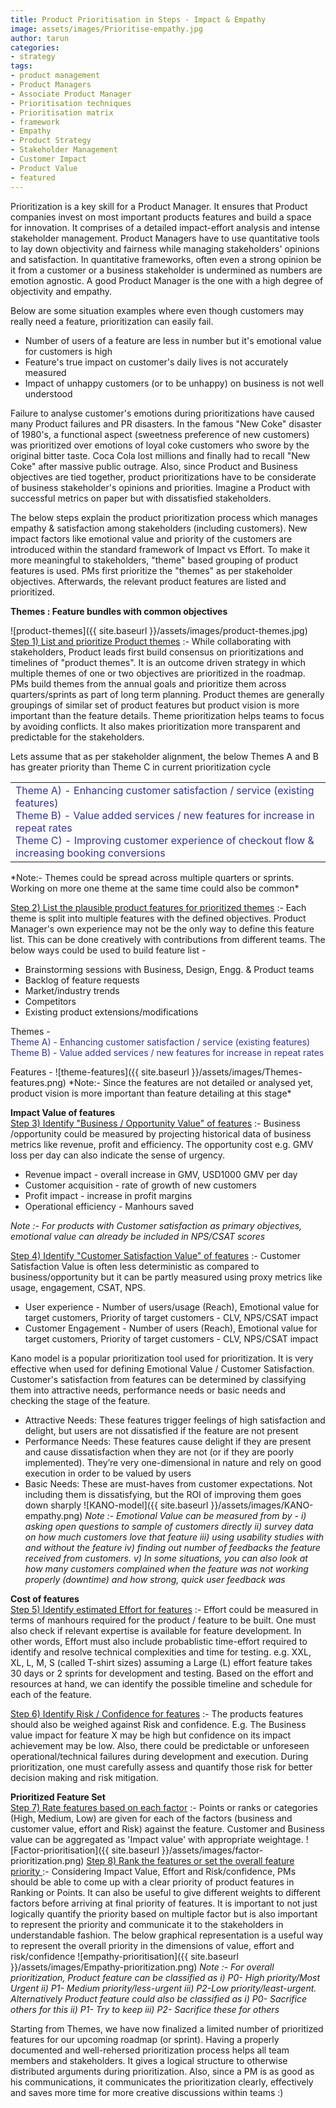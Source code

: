 ```yaml
---
title: Product Prioritisation in Steps - Impact & Empathy
image: assets/images/Prioritise-empathy.jpg
author: tarun
categories:
- strategy
tags:
- product management
- Product Managers
- Associate Product Manager
- Prioritisation techniques
- Prioritisation matrix
- framework
- Empathy
- Product Strategy
- Stakeholder Management
- Customer Impact
- Product Value
- featured
---
```


Prioritization is a key skill for a Product Manager. It ensures that Product companies invest on most important products features and build a space for innovation. It comprises of a detailed impact-effort analysis and intense stakeholder management. Product Managers have to use quantitative tools to lay down objectivity and fairness while managing stakeholders' opinions and satisfaction. In quantitative frameworks, often even a strong opinion be it from a customer or a business stakeholder is undermined as numbers are emotion agnostic. A good Product Manager is the one with a high degree of objectivity and empathy. 

Below are some situation examples where even though customers may really need a feature, prioritization can easily fail.

* Number of users of a feature are less in number but it's emotional value for customers is high
* Feature's true impact on customer's daily lives is not accurately measured
* Impact of unhappy customers (or to be unhappy) on business is not well understood

Failure to analyse customer's emotions during prioritizations have caused many Product failures and PR disasters. In the famous "New Coke" disaster of 1980's, a functional aspect (sweetness preference of new customers) was prioritized over  emotions of loyal coke customers who swore by the original bitter taste. Coca Cola lost millions and finally had to recall "New Coke" after massive public outrage.
Also, since Product and Business objectives are tied together, product prioritizations have to be considerate of business stakeholder's opinions and priorities. Imagine a Product with successful metrics on paper but with dissatisfied stakeholders.

The below steps explain the product prioritization process which manages empathy & satisfaction among stakeholders (including customers). New impact factors like emotional value and priority of the customers are introduced within the standard framework of Impact vs Effort. To make it more meaningful to stakeholders, "theme" based grouping of product features is used. PMs first prioritize the "themes" as per stakeholder objectives. Afterwards, the relevant product features are listed and prioritized.


**Themes : Feature bundles with common objectives** <br/>

![product-themes]({{ site.baseurl }}/assets/images/product-themes.jpg)
<u>Step 1) List and prioritize Product themes</u> :- While collaborating with stakeholders, Product leads first build consensus on prioritizations and timelines of "product themes". It is an outcome driven strategy in which multiple themes of one or two objectives are prioritized in the roadmap. PMs build themes from the annual goals and prioritize them across quarters/sprints as part of long term planning. Product themes are generally groupings of similar set of product features but product vision is more important than the feature details. Theme prioritization helps teams to focus by avoiding conflicts. It also makes prioritization more transparent and predictable for the stakeholders.

Lets assume that as per stakeholder alignment, the below Themes A and B has greater priority than Theme C in current prioritization cycle
<table style="border-color: 333399;">
<tbody>
<tr>
<td><span style="color: #333399;">Theme A) - Enhancing customer satisfaction / service (existing features)</span><br /><span style="color: #333399;">Theme B) - Value added services / new features for increase in repeat rates</span><br /><span style="color: #333399;">Theme C) - Improving customer experience of checkout flow &amp; increasing booking conversions&nbsp;&nbsp;</span></td>
</tr>
</tbody>
</table>
*Note:- Themes could be spread across multiple quarters or sprints. Working on more one theme at the same time could also be common*

<u>Step 2) List the plausible product features for prioritized themes</u> :- Each theme is split into multiple features with the defined objectives. Product Manager's own experience may not be the only way to define this feature list. This can be done creatively with contributions from different teams. 
The below ways could be used to build feature list -
* Brainstorming sessions with Business, Design, Engg. & Product teams  
* Backlog of feature requests 
* Market/industry trends 
* Competitors
* Existing product extensions/modifications


<p>Themes -<br /><span style="color: #333399;">Theme A) - Enhancing customer satisfaction / service (existing features)</span><br /><span style="color: #333399;">Theme B) - Value added services / new features for increase in repeat rates</span></p>
Features -
![theme-features]({{ site.baseurl }}/assets/images/Themes-features.png)
*Note:- Since the features are not detailed or analysed yet, product vision is more important than feature detailing at this stage*

**Impact Value of features**  
<u>Step 3) Identify "Business / Opportunity Value" of features</u> :- Business /opportunity could be measured by projecting historical data of business metrics like revenue, profit and efficiency. The opportunity cost e.g. GMV loss per day can also indicate the sense of urgency.
* Revenue impact  - overall increase in GMV, USD1000 GMV per day 
* Customer acquisition - rate of growth of new customers
* Profit impact  - increase in profit margins
* Operational efficiency - Manhours saved

*Note :- For products with Customer satisfaction as primary objectives, emotional value can already be included in NPS/CSAT scores*

<u>Step 4) Identify "Customer Satisfaction Value" of features</u>  :- Customer Satisfaction Value is often less deterministic as compared to business/opportunity but it can be partly measured using proxy metrics like usage, engagement, CSAT, NPS. 
* User experience - Number of users/usage (Reach), Emotional value for target customers, Priority of target customers - CLV, NPS/CSAT impact
* Customer Engagement - Number of users (Reach), Emotional value for target customers, Priority of target customers - CLV, NPS/CSAT impact

Kano model is a popular prioritization tool used for prioritization. It is very effective when used for defining Emotional Value / Customer Satisfaction. Customer's satisfaction from features can be determined by classifying them into attractive needs, performance needs or basic needs and checking the stage of the feature.
* Attractive Needs: These features trigger feelings of high satisfaction and delight, but users are not dissatisfied if the feature are not present
* Performance Needs: These features cause delight if they are present and cause dissatisfaction when they are not (or if they are poorly implemented). They’re very one-dimensional in nature and rely on good execution in order to be valued by users
* Basic Needs: These are must-haves from customer expectations. Not including them is dissatisfying, but the ROI of improving them goes down sharply
![KANO-model]({{ site.baseurl }}/assets/images/KANO-empathy.png)
*Note :- Emotional Value can be measured from by -
i)  asking open questions to sample of customers directly
ii) survey data on how much customers love that feature 
iii) using usability studies with and without the feature 
iv) finding out number of feedbacks the feature received from customers.
v) In some situations, you can also look at how many customers complained when the feature was not working properly (downtime) and how strong, quick user feedback was*

**Cost of features**  
<u>Step 5) Identify estimated Effort for features</u> :- Effort could be measured in terms of manhours required for the product / feature to be built. One must also check if relevant expertise is available for feature development. In other words, Effort must also include probablistic time-effort required to identify and resolve technical complexities and time for testing. e.g. XXL, XL, L, M, S (called T-shirt sizes) assuming a Large (L) effort feature takes 30 days or 2 sprints for development and testing. Based on the effort and resources at hand, we can identify the possible timeline and schedule for each of the feature. 

<u>Step 6) Identify Risk / Confidence for features</u> :- The products features should also be weighed against Risk and confidence. E.g. The Business value impact for feature X may be high but confidence on its impact achievement may be low. Also, there could be predictable or unforeseen operational/technical failures during development and execution. During prioritization, one must carefully assess and quantify those risk for better decision making and risk mitigation.

**Prioritized Feature Set**  
<u>Step 7) Rate features based on each factor</u> :- Points or ranks or categories (High, Medium, Low) are given for each of the factors (business and customer value, effort and Risk) against the feature. Customer and Business value can be aggregated as 'Impact value' with appropriate weightage.
![Factor-prioritisation]({{ site.baseurl }}/assets/images/factor-prioritization.png)
<u>Step 8) Rank the features or set the overall feature priority </u> :- Considering Impact Value, Effort and Risk/confidence, PMs should be able to come up with a clear priority of product features in Ranking or Points. It can also be useful to give different weights to different factors before arriving at final priority of features. It is important to not just logically quantify the priority based on multiple factor but is also important to represent the priority and communicate it to the stakeholders in understandable fashion. The below graphical representation is a useful way to represent the overall priority in the dimensions of value, effort and risk/confidence
![empathy-prioritisation]({{ site.baseurl }}/assets/images/Empathy-prioritization.png) 
*Note :- For overall prioritization, Product feature can be classified as i) P0- High priority/Most Urgent ii) P1- Medium priority/less-urgent iii) P2-Low priority/least-urgent. Alternatively Product feature could also be classified as i) P0- Sacrifice others for this ii) P1- Try to keep iii) P2- Sacrifice these for others*

Starting from Themes, we have now finalized a limited number of prioritized features for our upcoming roadmap  (or sprint). Having a properly documented and well-rehersed prioritization process helps all team members and stakeholders. It gives a logical structure to otherwise distributed arguments during prioritization. Also, since a PM is as good as his communications, it communicates the prioritization clearly, effectively and saves more time for more creative discussions within teams :)